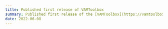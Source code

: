 ```yaml
---
title: Published first release of VAMToolbox
summary: Published first release of the [VAMToolbox](https://vamtoolbox.readthedocs.io/en/latest/_docs/intro.html), a Python toolbox for generating and optimizing digital light projections for volumetric additive manfacturing.
date: 2022-06-08
---
```

